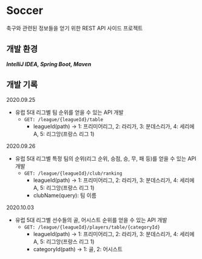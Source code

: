 # Soccer  
축구와 관련된 정보들을 얻기 위한 REST API 사이드 프로젝트

## 개발 환경
***IntelliJ IDEA, Spring Boot, Maven***

## 개발 기록
2020.09.25
- 유럽 5대 리그별 팀 순위를 얻을 수 있는 API 개발 
  - `GET: /league/{leagueId}/table`
    - leagueId(path) -> 1: 프리미어리그, 2: 라리가, 3: 분데스리가, 4: 세리에 A, 5: 리그앙(프랑스 리그 1)  

2020.09.26
- 유럽 5대 리그별 특정 팀의 순위(리그 순위, 승점, 승, 무, 패 등)를 얻을 수 있는 API 개발
  - `GET: /league/{leagueId}/club/ranking`
    - leagueId(path) -> 1: 프리미어리그, 2: 라리가, 3: 분데스리가, 4: 세리에 A, 5: 리그앙(프랑스 리그 1)
    - clubName(query): 팀 이름

2020.10.03
- 유럽 5대 리그별 선수들의 골, 어시스트 순위를 얻을 수 있는 API 개발
  - `GET: /league/{leagueId}/players/table/{categoryId}`
    - leagueId(path) -> 1: 프리미어리그, 2: 라리가, 3: 분데스리가, 4: 세리에 A, 5: 리그앙(프랑스 리그 1)  
    - categoryId(path) -> 1: 골, 2: 어시스트